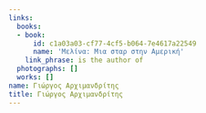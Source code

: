 ```yaml
---
links:
  books:
  - book:
      id: c1a03a03-cf77-4cf5-b064-7e4617a22549
      name: 'Μελίνα: Μια σταρ στην Αμερική'
    link_phrase: is the author of
  photographs: []
  works: []
name: Γιώργος Αρχιμανδρίτης
title: Γιώργος Αρχιμανδρίτης
---
```


